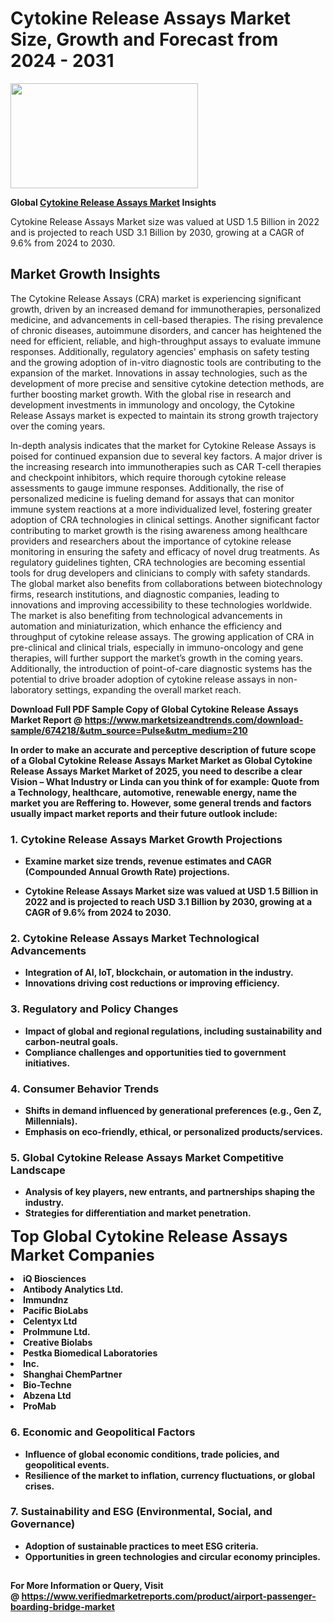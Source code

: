 <H1>Cytokine Release Assays Market Size, Growth and Forecast from 2024 - 2031</H1><img class="aligncenter size-medium wp-image-584254" src="https://thirdeyenews.in/wp-content/uploads/2024/09/Global-Market-Research-300x168.jpeg" alt="" width="300" height="168" /><p><strong>Global&nbsp;<a href="https://www.marketsizeandtrends.com/download-sample/674218/&amp;utm_source=Pulse&amp;utm_medium=210">Cytokine Release Assays Market</a> Insights</strong></p><p>Cytokine Release Assays Market size was valued at USD 1.5 Billion in 2022 and is projected to reach USD 3.1 Billion by 2030, growing at a CAGR of 9.6% from 2024 to 2030.</p><p><h2>Market Growth Insights</h2> <p>The Cytokine Release Assays (CRA) market is experiencing significant growth, driven by an increased demand for immunotherapies, personalized medicine, and advancements in cell-based therapies. The rising prevalence of chronic diseases, autoimmune disorders, and cancer has heightened the need for efficient, reliable, and high-throughput assays to evaluate immune responses. Additionally, regulatory agencies' emphasis on safety testing and the growing adoption of in-vitro diagnostic tools are contributing to the expansion of the market. Innovations in assay technologies, such as the development of more precise and sensitive cytokine detection methods, are further boosting market growth. With the global rise in research and development investments in immunology and oncology, the Cytokine Release Assays market is expected to maintain its strong growth trajectory over the coming years.</p> <p><strong></strong></p> <p>In-depth analysis indicates that the market for Cytokine Release Assays is poised for continued expansion due to several key factors. A major driver is the increasing research into immunotherapies such as CAR T-cell therapies and checkpoint inhibitors, which require thorough cytokine release assessments to gauge immune responses. Additionally, the rise of personalized medicine is fueling demand for assays that can monitor immune system reactions at a more individualized level, fostering greater adoption of CRA technologies in clinical settings. Another significant factor contributing to market growth is the rising awareness among healthcare providers and researchers about the importance of cytokine release monitoring in ensuring the safety and efficacy of novel drug treatments. As regulatory guidelines tighten, CRA technologies are becoming essential tools for drug developers and clinicians to comply with safety standards. The global market also benefits from collaborations between biotechnology firms, research institutions, and diagnostic companies, leading to innovations and improving accessibility to these technologies worldwide. The market is also benefiting from technological advancements in automation and miniaturization, which enhance the efficiency and throughput of cytokine release assays. The growing application of CRA in pre-clinical and clinical trials, especially in immuno-oncology and gene therapies, will further support the market’s growth in the coming years. Additionally, the introduction of point-of-care diagnostic systems has the potential to drive broader adoption of cytokine release assays in non-laboratory settings, expanding the overall market reach.</p> <p><strong></p><p><span class=""><strong>Download Full PDF Sample Copy of Global Cytokine Release Assays Market Report</strong> @ <a href="https://www.marketsizeandtrends.com/download-sample/674218/&amp;utm_source=Pulse&amp;utm_medium=210" target="_blank">https://www.marketsizeandtrends.com/download-sample/674218/&amp;utm_source=Pulse&amp;utm_medium=210</a></span></p><p>In order to make an accurate and perceptive description of future scope of a Global&nbsp;Cytokine Release Assays Market Market as Global&nbsp;Cytokine Release Assays Market Market of 2025, you need to describe a clear Vision &ndash; What Industry or Linda can you think of for example: Quote from a Technology, healthcare, automotive, renewable energy, name the market you are Reffering to. However, some general trends and factors usually impact market reports and their future outlook include:</p><h3>1.&nbsp;<strong>Cytokine Release Assays Market Growth Projections</strong></h3><ul><li>Examine market size trends, revenue estimates and CAGR (Compounded Annual Growth Rate) projections.</li><li><p>Cytokine Release Assays Market size was valued at USD 1.5 Billion in 2022 and is projected to reach USD 3.1 Billion by 2030, growing at a CAGR of 9.6% from 2024 to 2030.</p></li></ul><h3>2.&nbsp;<strong>Cytokine Release Assays Market Technological Advancements</strong></h3><ul><li>Integration of AI, IoT, blockchain, or automation in the industry.</li><li>Innovations driving cost reductions or improving efficiency.</li></ul><h3>3.&nbsp;<strong>Regulatory and Policy Changes</strong></h3><ul><li>Impact of global and regional regulations, including sustainability and carbon-neutral goals.</li><li>Compliance challenges and opportunities tied to government initiatives.</li></ul><h3>4.&nbsp;<strong>Consumer Behavior Trends</strong></h3><ul><li>Shifts in demand influenced by generational preferences (e.g., Gen Z, Millennials).</li><li>Emphasis on eco-friendly, ethical, or personalized products/services.</li></ul><h3>5.&nbsp;<strong>Global Cytokine Release Assays Market Competitive Landscape</strong></h3><ul><li>Analysis of key players, new entrants, and partnerships shaping the industry.</li><li>Strategies for differentiation and market penetration.</li></ul><p data-pm-slice="1 1 []"><span style="color: inherit; font-family: inherit; font-size: 25px;">Top Global Cytokine Release Assays Market Companies</span></p><div class="" data-test-id=""><p><li>iQ Biosciences</li><li> Antibody Analytics Ltd.</li><li> Immundnz</li><li> Pacific BioLabs</li><li> Celentyx Ltd</li><li> ProImmune Ltd.</li><li> Creative Biolabs</li><li> Pestka Biomedical Laboratories</li><li> Inc.</li><li> Shanghai ChemPartner</li><li> Bio-Techne</li><li> Abzena Ltd</li><li> ProMab</li></p></div><h3>6.&nbsp;<strong>Economic and Geopolitical Factors</strong></h3><ul><li>Influence of global economic conditions, trade policies, and geopolitical events.</li><li>Resilience of the market to inflation, currency fluctuations, or global crises.</li></ul><h3>7.&nbsp;<strong>Sustainability and ESG (Environmental, Social, and Governance)</strong></h3><ul><li>Adoption of sustainable practices to meet ESG criteria.</li><li>Opportunities in green technologies and circular economy principles.</li></ul><h2><strong style="font-size: 14px;">For More Information or Query, Visit @&nbsp;</strong><a style="background-color: #ffffff; font-size: 14px;" href="https://www.marketsizeandtrends.com/report/cytokine-release-assays-market/" target="_blank">https://www.verifiedmarketreports.com/product/airport-passenger-boarding-bridge-market</a></h2>
